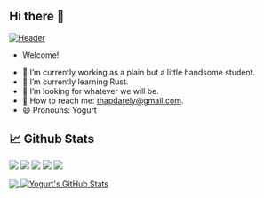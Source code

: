 <!-- 贪吃蛇代码贡献图 -->
<!-- <div align="center"><img src="https://cdn.jsdelivr.net/gh/sun0225SUN/sun0225SUN/contribution-snake/github-contribution-grid-snake.svg" /></div> -->

## Hi there 👋
[![Header](header.gif "Header")](https://Yogurt-994.github.io)
- Welcome!
<!-- - My ![Visitor Count](https://profile-counter.glitch.me/Yogurt-994/count.svg) visitor -->

<!-- Any image aligned to the right. Beware the width -->
<!-- <img width="55%" align="right" alt="Github" src="https://github-readme-stats.vercel.app/api?username=Yogurt-994&show_icons=true&theme=radical" /> -->

- 🔭 I’m currently working as a plain but a little handsome student.
- 🌱 I’m currently learning Rust.
- 🤔 I’m looking for whatever we will be.
- 💬 How to reach me: thapdarely@gmail.com.
- 😄 Pronouns: Yogurt

## &#x1f4c8; Github Stats

![](https://visitor-badge.glitch.me/badge?page_id=Yogurt-994.Yogurt-994)
![](https://img.shields.io/github/followers/Yogurt-994?style=social)
![](https://img.shields.io/github/forks/Yogurt-994/Yogurt-994.github.io?style=social)
![](https://img.shields.io/github/stars/Yogurt-994?style=social)
![](https://img.shields.io/github/watchers/Yogurt-994/Yogurt-994.github.io?style=social)

<a href="https://github.com/Yogurt-994/Yogurt-994">
  <img align="center" src="https://github-readme-stats-git-masterrstaa-rickstaa.vercel.app/api/top-langs/?username=Yogurt-994&langs_count=8&tex&title_color=ffffff&text_color=c9cacc&icon_color=2bbc8a&bg_color=1d1f21&layout=compact" />
</a>
<a href="https://github.com/Yogurt-994/Yogurt-994">
  <img align="center" src="https://github-readme-stats-git-masterrstaa-rickstaa.vercel.app/api?username=Yogurt-994&theme=gotham&show_icons=true)" alt="Yogurt's GitHub Stats" />
</a>


<!--START_SECTION:waka-->
<!--END_SECTION:waka-->
